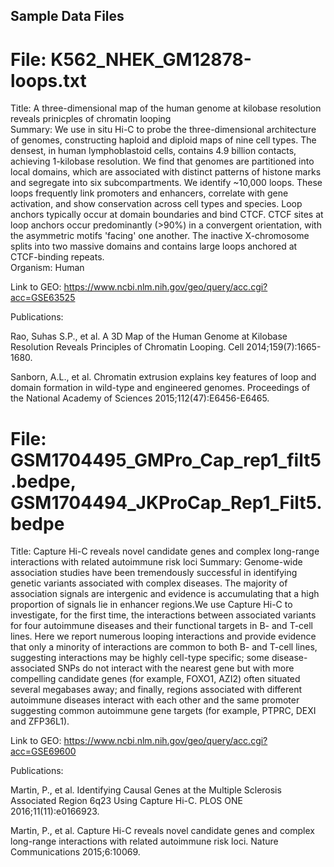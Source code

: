 ## Sample Data Files <br>

# File: K562_NHEK_GM12878-loops.txt <br>
Title: A three-dimensional map of the human genome at kilobase resolution reveals prinicples of chromatin looping <br>
Summary: We use in situ Hi-C to probe the three-dimensional architecture of genomes, constructing haploid and diploid maps of nine cell types. The densest, in human lymphoblastoid cells, contains 4.9 billion contacts, achieving 1-kilobase resolution. We find that genomes are partitioned into local domains, which are associated with distinct patterns of histone marks and segregate into six subcompartments. We identify ~10,000 loops. These loops frequently link promoters and enhancers, correlate with gene activation, and show conservation across cell types and species. Loop anchors typically occur at domain boundaries and bind CTCF. CTCF sites at loop anchors occur predominantly (>90%) in a convergent orientation, with the asymmetric motifs 'facing' one another. The inactive X-chromosome splits into two massive domains and contains large loops anchored at CTCF-binding repeats. <br>
Organism: Human <br>

Link to GEO: https://www.ncbi.nlm.nih.gov/geo/query/acc.cgi?acc=GSE63525 <br>

Publications: <br>

Rao, Suhas S.P., et al. A 3D Map of the Human Genome at Kilobase Resolution Reveals Principles of Chromatin Looping. Cell 2014;159(7):1665-1680.<br>

Sanborn, A.L., et al. Chromatin extrusion explains key features of loop and domain formation in wild-type and engineered genomes. Proceedings of the National Academy of Sciences 2015;112(47):E6456-E6465.<br>

# File: GSM1704495_GMPro_Cap_rep1_filt5.bedpe, GSM1704494_JKProCap_Rep1_Filt5.bedpe <br>
Title: Capture Hi-C reveals novel candidate genes and complex long-range interactions with related autoimmune risk loci
Summary: Genome-wide association studies have been tremendously successful in identifying genetic variants associated with complex diseases. The majority of association signals are intergenic and evidence is accumulating that a high proportion of signals lie in enhancer regions.We use Capture Hi-C to investigate, for the first time, the interactions between associated variants for four autoimmune diseases and their functional targets in B- and T-cell lines. Here we report numerous looping interactions and provide evidence that only a minority of interactions are common to both B- and T-cell lines, suggesting interactions may be highly cell-type specific; some disease-associated SNPs do not interact with the nearest gene but with more compelling candidate genes (for example, FOXO1, AZI2) often situated several megabases away; and finally, regions associated with different autoimmune diseases interact with each other and the same promoter suggesting common autoimmune gene targets (for example, PTPRC, DEXI and ZFP36L1). <br>

Link to GEO: https://www.ncbi.nlm.nih.gov/geo/query/acc.cgi?acc=GSE69600 <br>

Publications: <br>

Martin, P., et al. Identifying Causal Genes at the Multiple Sclerosis Associated Region 6q23 Using Capture Hi-C. PLOS ONE 2016;11(11):e0166923.<br>

Martin, P., et al. Capture Hi-C reveals novel candidate genes and complex long-range interactions with related autoimmune risk loci. Nature Communications 2015;6:10069.<br>
